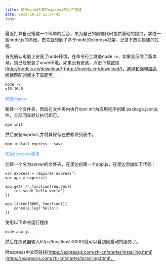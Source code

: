 ```yaml
---
title: 基于node环境的express的入门搭建
date: 2019-10-23 11:34:43
tags:
---
```

最近打算自己搭建一个简单的后台，来为自己的前端代码提供基础的接口，学过一些node.js的基础，首先就想到了基于node的express框架，记录下首次搭建的过程。

首先确认电脑上安装了node环境，在命令行工具敲node -v，如果显示除了版本号，则已经安装了node环境。如果没有安装，点击下载链接 [http://nodejs.cn/download/](http://nodejs.cn/download/)，选择和你电脑系统相匹配的版本下载即可。
```
node -v
v10.16.0
```

<font color=#409EFF face="微软雅黑">安装express</font>

新建一个文件夹，然后在文件夹内执行npm init为应用程序创建 package.json文件，全部回车默认执行即可。
```
npm init
```

然后安装express,并将其保存在依赖项列表中。
```
npm install express --save
```

<font color=#409EFF face="微软雅黑">初始化express服务</font>

创建一个名为server的文件夹，在里边创建一个app.js，在里边添加如下代码：
```
var express = require('express')
var app = express()

app.get('/',function(req,res){
    res.send('hello world')
})

app.listen(3000, function(){
    console.log('hello')
})
```

使用以下命令运行程序
```
node app.js
```

然后在浏览器输入http://localhost:3000/就可以看到刚启动的服务了。

附express中文网链接[https://expressjs.com/zh-cn/starter/installing.html](https://expressjs.com/zh-cn/starter/installing.html)。

